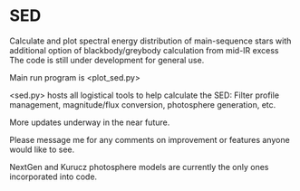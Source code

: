 # SED
Calculate and plot spectral energy distribution of main-sequence stars with additional option of blackbody/greybody calculation from mid-IR excess
The code is still under development for general use.

Main run program is <plot_sed.py>

<sed.py> hosts all logistical tools to help calculate the SED: Filter profile management, magnitude/flux conversion,  photosphere generation, etc.

More updates underway in the near future.

Please message me for any comments on improvement or features anyone would like to see.

NextGen and Kurucz photosphere models are currently the only ones incorporated into code. 
